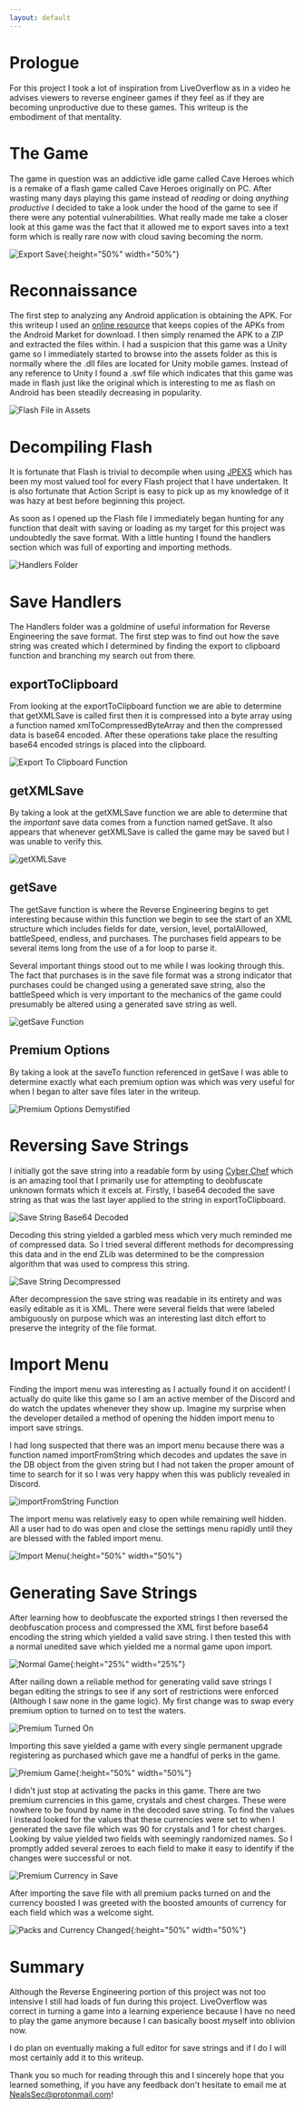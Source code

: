 ```yaml
---
layout: default
---
```


# Prologue

For this project I took a lot of inspiration from LiveOverflow as in a video he advises viewers to reverse engineer games
if they feel as if they are becoming unproductive due to these games. This writeup is the embodiment of that mentality.

# The Game

The game in question was an addictive idle game called Cave Heroes which is a remake of a flash game called Cave Heroes originally
on PC. After wasting many days playing this game instead of *reading* or doing *anything productive* I decided to take a look under
the hood of the game to see if there were any potential vulnerabilities. What really made me take a closer look at this game was the
fact that it allowed me to export saves into a text form which is really rare now with cloud saving becoming the norm.

![Export Save](pics/settings.jpg){:height="50%" width="50%"}

# Reconnaissance

The first step to analyzing any Android application is obtaining the APK. For this writeup I used an [online resource](https://apkpure.com)
that keeps copies of the APKs from the Android Market for download. I then simply renamed the APK to a ZIP and extracted the files within.
I had a suspicion that this game was a Unity game so I immediately started to browse into the assets folder as this is normally where the
.dll files are located for Unity mobile games. Instead of any reference to Unity I found a .swf file which indicates that this game was
made in flash just like the original which is interesting to me as flash on Android has been steadily decreasing in popularity.

![Flash File in Assets](pics/0.png)

# Decompiling Flash

It is fortunate that Flash is trivial to decompile when using [JPEXS](https://www.free-decompiler.com/flash/) which has been my most
valued tool for every Flash project that I have undertaken. It is also fortunate that Action Script is easy to pick up as my knowledge
of it was hazy at best before beginning this project.

As soon as I opened up the Flash file I immediately began hunting for any function that dealt with saving or loading as my target for
this project was undoubtedly the save format. With a little hunting I found the handlers section which was full of exporting and importing
methods.

![Handlers Folder](pics/9.png)

# Save Handlers

The Handlers folder was a goldmine of useful information for Reverse Engineering the save format. The first step was to find out how
the save string was created which I determined by finding the export to clipboard function and branching my search out from there.

## exportToClipboard

From looking at the exportToClipboard function we are able to determine that getXMLSave is called first then it is compressed into a
byte array using a function named xmlToCompressedByteArray and then the compressed data is base64 encoded. After these operations
take place the resulting base64 encoded strings is placed into the clipboard.

![Export To Clipboard Function](pics/export.png)

## getXMLSave

By taking a look at the getXMLSave function we are able to determine that the *important* save data comes from a function named getSave.
It also appears that whenever getXMLSave is called the game may be saved but I was unable to verify this.

![getXMLSave](pics/getXMLSave.png)

## getSave

The getSave function is where the Reverse Engineering begins to get interesting because within this function we begin to see the
start of an XML structure which includes fields for date, version, level, portalAllowed, battleSpeed, endless, and purchases. The purchases
field appears to be several items long from the use of a for loop to parse it.

Several important things stood out to me while I was looking through this. The fact that purchases is in the save file format was a strong
indicator that purchases could be changed using a generated save string, also the battleSpeed which is very important to the mechanics of the game could presumably be altered using a generated save string as well.

![getSave Function](pics/getSave.png)

## Premium Options

By taking a look at the saveTo function referenced in getSave I was able to determine exactly what each premium option was which was very
useful for when I began to alter save files later in the writeup.

![Premium Options Demystified](pics/5.png)

# Reversing Save Strings

I initially got the save string into a readable form by using [Cyber Chef](https://gchq.github.io/CyberChef/) which is an amazing tool that
I primarily use for attempting to deobfuscate unknown formats which it excels at. Firstly, I base64 decoded the save string as that was the
last layer applied to the string in exportToClipboard.

![Save String Base64 Decoded](pics/decoded.png)

Decoding this string yielded a garbled mess which very much reminded me of compressed data. So I tried several different methods for
decompressing this data and in the end ZLib was determined to be the compression algorithm that was used to compress this string.

![Save String Decompressed](pics/6.png)

After decompression the save string was readable in its entirety and was easily editable as it is XML. There were several fields that
were labeled ambiguously on purpose which was an interesting last ditch effort to preserve the integrity of the file format.

# Import Menu

Finding the import menu was interesting as I actually found it on accident! I actually do quite like this game so I am an active member
of the Discord and do watch the updates whenever they show up. Imagine my surprise when the developer detailed a method of opening the
hidden import menu to import save strings.

I had long suspected that there was an import menu because there was a function named importFromString which decodes and updates the save
in the DB object from the given string but I had not taken the proper amount of time to search for it so I was very happy when this was
publicly revealed in Discord.

![importFromString Function](pics/1.png)

The import menu was relatively easy to open while remaining well hidden. All a user had to do was open and close the settings menu rapidly
until they are blessed with the fabled import menu.

![Import Menu](pics/import.jpg){:height="50%" width="50%"}

# Generating Save Strings

After learning how to deobfuscate the exported strings I then reversed the deobfuscation process and compressed the XML first before base64
encoding the string which yielded a valid save string. I then tested this with a normal unedited save which yielded me a normal game upon
import.

![Normal Game](pics/normal.jpg){:height="25%" width="25%"}

After nailing down a reliable method for generating valid save strings I began editing the strings to see if any sort of restrictions were
enforced (Although I saw none in the game logic). My first change was to swap every premium option to turned on to test the waters.

![Premium Turned On](pics/7.png)

Importing this save yielded a game with every single permanent upgrade registering as purchased which gave me a handful of perks in the
game.

![Premium Game](pics/packs.jpg){:height="50%" width="50%"}

I didn't just stop at activating the packs in this game. There are two premium currencies in this game, crystals and chest charges. These
were nowhere to be found by name in the decoded save string. To find the values I instead looked for the values that these currencies were
set to when I generated the save file which was 90 for crystals and 1 for chest charges. Looking by value yielded two fields with seemingly
randomized names. So I promptly added several zeroes to each field to make it easy to identify if the changes were successful or not.

![Premium Currency in Save](pics/8.png)

After importing the save file with all premium packs turned on and the currency boosted I was greeted with the boosted amounts of currency
for each field which was a welcome sight.

![Packs and Currency Changed](pics/packsAndCurrency.jpg){:height="50%" width="50%"}

# Summary

Although the Reverse Engineering portion of this project was not too intensive I still had loads of fun during this project. LiveOverflow
was correct in turning a game into a learning experience because I have no need to play the game anymore because I can basically boost
myself into oblivion now.

I do plan on eventually making a full editor for save strings and if I do I will most certainly add it to this writeup.

Thank you so much for reading through this and I sincerely hope that you learned something, if you have any feedback don't hesitate to email me at <NealsSec@protonmail.com>!
